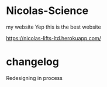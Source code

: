 # Nicolas-Science
my website
Yep this is the best website


https://nicolas-lifts-ltd.herokuapp.com/



# changelog
Redesigning in process

